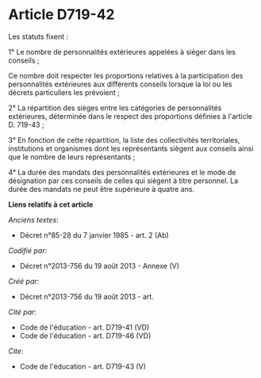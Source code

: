 # Article D719-42

Les statuts fixent : 

1° Le nombre de personnalités extérieures appelées à siéger dans les conseils ; 

Ce nombre doit respecter les proportions relatives à la participation des personnalités extérieures aux différents conseils
lorsque la loi ou les décrets particuliers les prévoient ; 

2° La répartition des sièges entre les catégories de personnalités extérieures, déterminée dans le respect des proportions
définies à l'article D. 719-43 ; 

3° En fonction de cette répartition, la liste des collectivités territoriales, institutions et organismes dont les
représentants siègent aux conseils ainsi que le nombre de leurs représentants ; 

4° La durée des mandats des personnalités extérieures et le mode de désignation par ces conseils de celles qui siègent à
titre personnel. La durée des mandats ne peut être supérieure à quatre ans.

**Liens relatifs à cet article**

_Anciens textes_:

  - Décret n°85-28 du 7 janvier 1985 - art. 2 (Ab)

_Codifié par_:

  - Décret n°2013-756 du 19 août 2013 -  Annexe (V)

_Créé par_:

  - Décret n°2013-756 du 19 août 2013 - art.

_Cité par_:

  - Code de l'éducation - art. D719-41 (VD)
  - Code de l'éducation - art. D719-46 (VD)

_Cite_:

  - Code de l'éducation - art. D719-43 (V)
